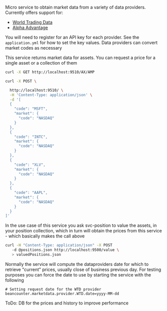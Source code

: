 Micro service to obtain market data from a variety of data providers.
Currently offers support for: 

*   [World Trading Data](https://www.worldtradingdata.com/pricing)    
*   [Alpha Advantage](https://www.alphavantage.co/documentation/)
 
You will need to register for an API key for each provider. See the `application.yml` for how to set the key values.  Data providers can convert market codes as necessary
 
This service returns market data for assets. You can request a price for a single asset or a collection of them  
 
 ```bash 
 curl -X GET http://localhost:9510/AX/AMP
 ```
 
 ```bash
 curl -X POST \
 
   http://localhost:9510/ \
   -H 'Content-Type: application/json' \
   -d '[
   {
     "code": "MSFT",
     "market": {
       "code": "NASDAQ"
     }
   },
   {
     "code": "INTC",
     "market": {
       "code": "NASDAQ"
     }
   },
   {
     "code": "XLV",
     "market": {
       "code": "NASDAQ"
     }
   },
   {
     "code": "AAPL",
     "market": {
       "code": "NASDAQ"
     }
   }
 ]'

```  
 
In the use case of this service you ask svc-position to value the assets, in your position collection, which in turn will obtain the prices from this service - which basically makes the call above
 
 ```bash
 curl -H "Content-Type: application/json" -X POST 
    -d @positions.json http://localhost:9500/value \
    > valuedPositions.json

```
Normally the service will compute the dataproviders date for which to retrieve "current" prices, usually close of business previous day. For testing purposes you can force the date to use by starting the service with the following
```$xslt
# Setting request date for the WTD provider
beancounter.marketdata.provider.WTD.date=yyyy-MM-dd
``` 


ToDo: DB for the prices and history to improve performance